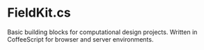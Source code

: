 FieldKit.cs
===========

Basic building blocks for computational design projects. Written in CoffeeScript for browser and server environments.